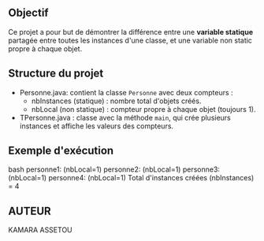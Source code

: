 

##  Objectif

Ce projet a pour but de démontrer la différence entre une **variable statique** partagée entre toutes les instances d'une classe, et une variable non static propre à chaque objet.

##  Structure du projet

- Personne.java: contient la classe `Personne` avec deux compteurs :
  - nbInstances (statique) : nombre total d'objets créés.
  - nbLocal (non statique) : compteur propre à chaque objet (toujours 1).
- TPersonne.java : classe avec la méthode `main`, qui crée plusieurs instances et affiche les valeurs des compteurs.

## Exemple d'exécution

bash
personne1: (nbLocal=1)
personne2: (nbLocal=1)
personne3: (nbLocal=1)
personne4: (nbLocal=1)
Total d'instances créées (nbInstances) = 4

## AUTEUR
KAMARA ASSETOU
